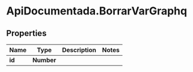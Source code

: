 # ApiDocumentada.BorrarVarGraphq

## Properties

Name | Type | Description | Notes
------------ | ------------- | ------------- | -------------
**id** | **Number** |  | 


